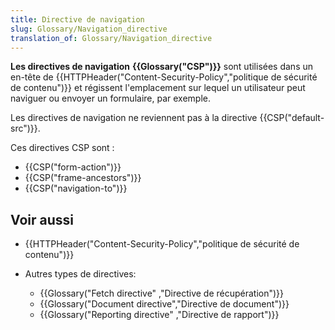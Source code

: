 ```yaml
---
title: Directive de navigation
slug: Glossary/Navigation_directive
translation_of: Glossary/Navigation_directive
---
```


**Les directives de navigation** **{{Glossary("CSP")}}** sont utilisées dans un en-tête de {{HTTPHeader("Content-Security-Policy","politique de sécurité de contenu")}} et régissent l'emplacement sur lequel un utilisateur peut naviguer ou envoyer un formulaire, par exemple.

Les directives de navigation ne reviennent pas à la directive {{CSP("default-src")}}.

Ces directives CSP sont :

- {{CSP("form-action")}}
- {{CSP("frame-ancestors")}}
- {{CSP("navigation-to")}}

## Voir aussi

- {{HTTPHeader("Content-Security-Policy","politique de sécurité de contenu")}}
- Autres types de directives:

  - {{Glossary("Fetch directive" ,"Directive de récupération")}}
  - {{Glossary("Document directive","Directive de document")}}
  - {{Glossary("Reporting directive" ,"Directive de rapport")}}
